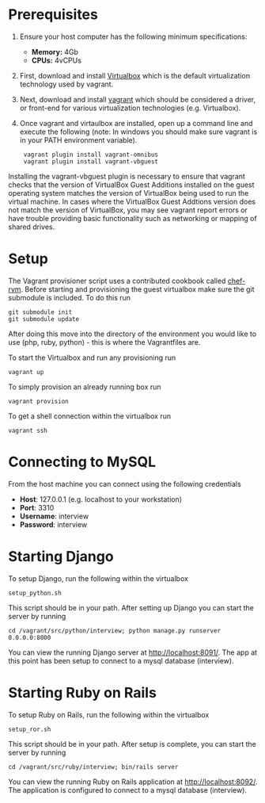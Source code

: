 # Prerequisites
1. Ensure your host computer has the following minimum specifications:

    * __Memory:__ 4Gb
    * __CPUs:__ 4vCPUs

2. First, download and install [Virtualbox](https://www.virtualbox.org/) which is the default virtualization technology used by vagrant.

3. Next, download and install [vagrant](http://www.vagrantup.com/) which should be considered a driver, or front-end for various virtualization technologies (e.g. Virtualbox).

4. Once vagrant and virtaulbox are installed, open up a command line and execute the following (note: In windows you should make sure vagrant is in your PATH environment variable).
        
        vagrant plugin install vagrant-omnibus
        vagrant plugin install vagrant-vbguest

Installing the vagrant-vbguest plugin is necessary to ensure that vagrant checks that the version of VirtualBox Guest Additions installed on the guest operating system matches the version of VirtualBox being used to run the virtual machine. In cases where the VirtualBox Guest Addtions version does not match the version of VirtualBox, you may see vagrant report errors or have trouble providing basic functionality such as networking or mapping of shared drives.

# Setup

The Vagrant provisioner script uses a contributed cookbook called [chef-rvm](https://github.com/fnichol/chef-rvm). Before starting and provisioning the guest virtualbox make sure the git submodule is included. To do this run

	git submodule init
	git submodule update 

After doing this move into the directory of the environment you would like to use (php, ruby, python) - this is where the Vagrantfiles are.

To start the Virtualbox and run any provisioning run

    vagrant up

 
To simply provision an already running box run

    vagrant provision
    
To get a shell connection within the virtualbox run 

    vagrant ssh

# Connecting to MySQL
From the host machine you can connect using the following credentials

* **Host**: 127.0.0.1 (e.g. localhost to your workstation)
* **Port**: 3310 
* **Username**: interview
* **Password**: interview

# Starting Django
To setup Django, run the following within the virtualbox

	setup_python.sh

This script should be in your path. After setting up Django you can start the server by running

	cd /vagrant/src/python/interview; python manage.py runserver 0.0.0.0:8000

You can view the running Django server at [http://localhost:8091/](http://localhost:8091/). The app at this point has been setup to connect to a mysql database (interview).

# Starting Ruby on Rails
To setup Ruby on Rails, run the following within the virtualbox
    
    setup_ror.sh
    
This script should be in your path. After setup is complete, you can start the server by running

    cd /vagrant/src/ruby/interview; bin/rails server
    
You can view the running Ruby on Rails application at [http://localhost:8092/](http://localhost:8092/). The application is configured to connect to a mysql database (interview).